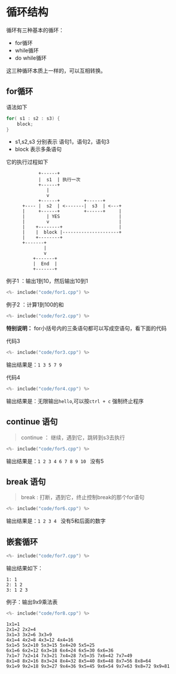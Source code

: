 # 循环结构

循环有三种基本的循环：
 
 - for循环
 - while循环
 - do while循环

这三种循环本质上一样的，可以互相转换。

## for循环

语法如下

```c++
for( s1 : s2 : s3) { 
    block;
}
```
- s1,s2,s3 分别表示 语句1，语句2，语句3
- block 表示多条语句

它的执行过程如下

```plaintext
            +------+
            |  s1  | 执行一次
            +------+
               |
               v
            +------+         +------+  
      +---- |  s2  | <-------|  s3  | <---+
      |     +------+         +------+     |
      |        | YES                      |
      |        v                          |
      |    +--------+                     |
      |    |  block |---------------------+
      |    +--------+
      +-------+
              |
              v
          +-------+
          |  End  |
          +-------+
```

例子1 ：输出1到10，然后输出10到1

```c
<%- include("code/for1.cpp") %>
```

例子2 ：计算1到100的和

```c
<%- include("code/for2.cpp") %>
```

**特别说明：** for小括号内的三条语句都可以写成空语句，看下面的代码

代码3

```c
<%- include("code/for3.cpp") %>
```

输出结果是：`1 3 5 7 9 `

代码4

```c
<%- include("code/for4.cpp") %>
```

输出结果是：无限输出`hello`,可以按`ctrl + c` 强制终止程序


## continue 语句

> continue ： 继续，遇到它，跳转到s3去执行

```c
<%- include("code/for5.cpp") %>
```

输出结果是：`1 2 3 4 6 7 8 9 10 ` 没有5

## break 语句

> break : 打断，遇到它，终止控制break的那个for语句

```c
<%- include("code/for6.cpp") %>
```

输出结果是：`1 2 3 4 ` 没有5和后面的数字

## 嵌套循环

```c
<%- include("code/for7.cpp") %>
```

输出结果如下：

```plaintext
1: 1 
2: 1 2 
3: 1 2 3 
```

例子：输出9x9乘法表

```c
<%- include("code/for8.cpp") %>
```


```plaintext
1x1=1 
2x1=2 2x2=4 
3x1=3 3x2=6 3x3=9 
4x1=4 4x2=8 4x3=12 4x4=16 
5x1=5 5x2=10 5x3=15 5x4=20 5x5=25 
6x1=6 6x2=12 6x3=18 6x4=24 6x5=30 6x6=36 
7x1=7 7x2=14 7x3=21 7x4=28 7x5=35 7x6=42 7x7=49 
8x1=8 8x2=16 8x3=24 8x4=32 8x5=40 8x6=48 8x7=56 8x8=64 
9x1=9 9x2=18 9x3=27 9x4=36 9x5=45 9x6=54 9x7=63 9x8=72 9x9=81 
```
